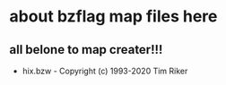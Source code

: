 # about bzflag map files here
## all belone to map creater!!!

* hix.bzw - Copyright (c) 1993-2020 Tim Riker


